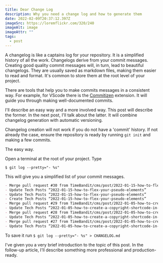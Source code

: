 ```yaml
---
title: Dear Change Log
description: Why you need a change log and how to generate them
date: 2022-02-09T20:37:12.397Z
imageSrc: https://loremflickr.com/320/240
imageAlt: image
imageAttr: ""
tags:
  - post
---
```

A changelog is like a captains log for your repository. It is a simplified history of all the work. Changelogs derive from your commit messages. Creating good quality commit messages will, in turn, lead to beautiful changelogs. They are usually saved as markdown files, making them easier to read and format. It's common to store them at the root level of your project.

There are tools that help you to make commits messages in a consistent way. For example, for VScode there is the [Commitizen](https://marketplace.visualstudio.com/items?itemName=KnisterPeter.vscode-commitizen) extension. It will guide you through making well-documented commits.

I'll describe an easy way and a more involved way. This post will describe the former. In the next post, I'll talk about the latter. It will combine changelog generation with automatic versioning.

Changelog creation will not work if you do not have a 'commit' history. If not already the case, ensure the repository is ready by running `git init` and making a few commits.

The easy way.

Open a terminal at the root of your project. Type

```shell
$ git log --pretty="- %s"
```

This will give you a simplified list of your commit messages.

```markdown
- Merge pull request #30 from TimeBandit/cms/post/2022-01-15-how-to-flex-your-pseudo-elements
- Update Tech Posts “2022-01-15-how-to-flex-your-pseudo-elements”
- Update Tech Posts “2022-01-15-how-to-flex-your-pseudo-elements”
- Create Tech Posts “2022-01-15-how-to-flex-your-pseudo-elements”
- Merge pull request #29 from TimeBandit/cms/post/2022-01-05-how-to-create-a-copyright-shortcode-in-nunjucks
- Update Tech Posts “2022-01-05-how-to-create-a-copyright-shortcode-in-nunjucks”
- Merge pull request #28 from TimeBandit/cms/post/2022-01-05-how-to-create-a-copyright-shortcode-in-nunjucks
- Update Tech Posts “2022-01-05-how-to-create-a-copyright-shortcode-in-nunjucks”
- Merge pull request #27 from TimeBandit/cms/post/2022-01-05-how-to-create-a-copyright-shortcode-in-nunjucks
- Update Tech Posts “2022-01-05-how-to-create-a-copyright-shortcode-in-nunjucks”
```

To save it run `$ git log --pretty="- %s" > CHANGELOG.md`

I've given you a very brief introduction to the topic of this post. In the follow-up article, I'll describe something more professional and production-ready.